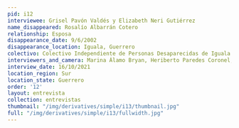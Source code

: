 ```yaml
---
pid: i12
interviewee: Grisel Pavón Valdés y Elizabeth Neri Gutiérrez
name_disappeared: Rosalío Albarrán Cotero
relationship: Esposa
disappearance_date: 9/6/2002
disappearance_location: Iguala, Guerrero
colectivo: Colectivo Independiente de Personas Desaparecidas de Iguala
interviewers_and_camera: Marina Álamo Bryan, Heriberto Paredes Coronel, Rodrigo Caballero
interview_date: 16/10/2021
location_region: Sur
location_state: Guerrero
order: '12'
layout: entrevista
collection: entrevistas
thumbnail: "/img/derivatives/simple/i13/thumbnail.jpg"
full: "/img/derivatives/simple/i13/fullwidth.jpg"
---
```

